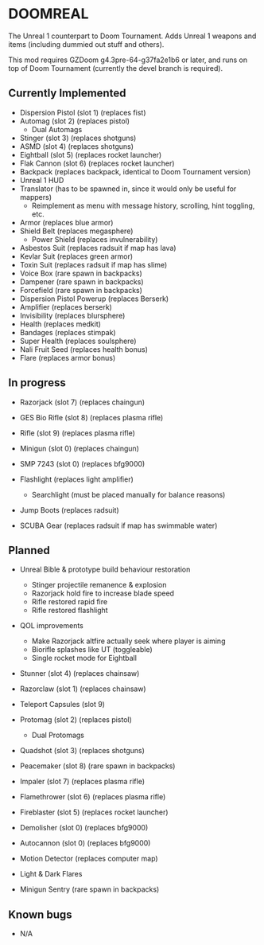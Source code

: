 # DOOMREAL

The Unreal 1 counterpart to Doom Tournament. Adds Unreal 1 weapons and items
(including dummied out stuff and others).

This mod requires GZDoom g4.3pre-64-g37fa2e1b6 or later, and runs on top of
Doom Tournament (currently the devel branch is required).

## Currently Implemented

 - Dispersion Pistol (slot 1) (replaces fist)
 - Automag (slot 2) (replaces pistol)
   - Dual Automags
 - Stinger (slot 3) (replaces shotguns)
 - ASMD (slot 4) (replaces shotguns)
 - Eightball (slot 5) (replaces rocket launcher)
 - Flak Cannon (slot 6) (replaces rocket launcher)
 - Backpack (replaces backpack, identical to Doom Tournament version)
 - Unreal 1 HUD
 - Translator (has to be spawned in, since it would only be useful for mappers)
   - Reimplement as menu with message history, scrolling, hint toggling, etc.
 - Armor (replaces blue armor)
 - Shield Belt (replaces megasphere)
   - Power Shield (replaces invulnerability)
 - Asbestos Suit (replaces radsuit if map has lava)
 - Kevlar Suit (replaces green armor)
 - Toxin Suit (replaces radsuit if map has slime)
 - Voice Box (rare spawn in backpacks)
 - Dampener (rare spawn in backpacks)
 - Forcefield (rare spawn in backpacks)
 - Dispersion Pistol Powerup (replaces Berserk)
 - Amplifier (replaces berserk)
 - Invisibility (replaces blursphere)
 - Health (replaces medkit)
 - Bandages (replaces stimpak)
 - Super Health (replaces soulsphere)
 - Nali Fruit Seed (replaces health bonus)
 - Flare (replaces armor bonus)

## In progress

 - Razorjack (slot 7) (replaces chaingun)
 - GES Bio Rifle (slot 8) (replaces plasma rifle)
 - Rifle (slot 9) (replaces plasma rifle)
 - Minigun (slot 0) (replaces chaingun)
 - SMP 7243 (slot 0) (replaces bfg9000)

 - Flashlight (replaces light amplifier)
   - Searchlight (must be placed manually for balance reasons)
 - Jump Boots (replaces radsuit)
 - SCUBA Gear (replaces radsuit if map has swimmable water)

## Planned

 - Unreal Bible & prototype build behaviour restoration
   - Stinger projectile remanence & explosion
   - Razorjack hold fire to increase blade speed
   - Rifle restored rapid fire
   - Rifle restored flashlight

 - QOL improvements
   - Make Razorjack altfire actually seek where player is aiming
   - Biorifle splashes like UT (toggleable)
   - Single rocket mode for Eightball

 - Stunner (slot 4) (replaces chainsaw)
 - Razorclaw (slot 1) (replaces chainsaw)
 - Teleport Capsules (slot 9)
 - Protomag (slot 2) (replaces pistol)
   - Dual Protomags
 - Quadshot (slot 3) (replaces shotguns)
 - Peacemaker (slot 8) (rare spawn in backpacks)
 - Impaler (slot 7) (replaces plasma rifle)
 - Flamethrower (slot 6) (replaces plasma rifle)
 - Fireblaster (slot 5) (replaces rocket launcher)
 - Demolisher (slot 0) (replaces bfg9000)
 - Autocannon (slot 0) (replaces bfg9000)

 - Motion Detector (replaces computer map)
 - Light & Dark Flares
 - Minigun Sentry (rare spawn in backpacks)

## Known bugs

 - N/A
